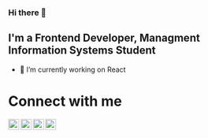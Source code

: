 ### Hi there 👋

## I'm a Frontend Developer, Managment Information Systems Student

- 🔭 I’m currently working on React

# Connect with me

[<img align="left" alt="codeSTACKr | YouTube" width="22px" src="https://cdn.jsdelivr.net/npm/simple-icons@v3/icons/youtube.svg" />][youtube]
[<img align="left" alt="codeSTACKr | Twitter" width="22px" src="https://cdn.jsdelivr.net/npm/simple-icons@v3/icons/twitter.svg" />][twitter]
[<img align="left" alt="codeSTACKr | LinkedIn" width="22px" src="https://cdn.jsdelivr.net/npm/simple-icons@v3/icons/linkedin.svg" />][linkedin]
[<img align="left" alt="codeSTACKr | Instagram" width="22px" src="https://cdn.jsdelivr.net/npm/simple-icons@v3/icons/instagram.svg" />][instagram]



[twitter]: https://twitter.com/furkan_sunger
[youtube]: https://www.youtube.com/channel/UCTVgT2ef5OZgI7a5rIQGOWQ
[instagram]: https://www.instagram.com/furkansunger/
[linkedin]: https://www.linkedin.com/in/furkan-sunger/
